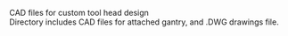 CAD files for custom tool head design  
Directory includes CAD files for attached gantry, and .DWG drawings file.  
